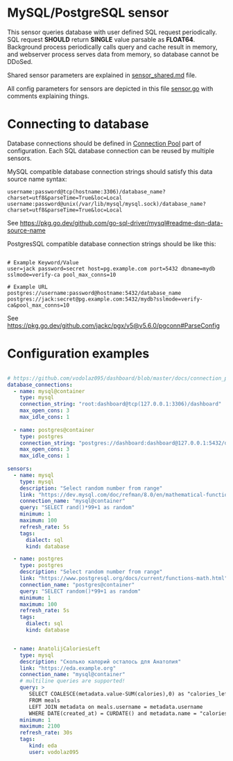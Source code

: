 MySQL/PostgreSQL sensor
===================================

This sensor queries database with user defined SQL request periodically.
SQL request **SHOULD** return **SINGLE** value parsable as **FLOAT64**.
Background process periodically calls query and cache result in memory, and webserver
process serves data from memory, so database cannot be DDoSed.


Shared sensor parameters are explained in
[sensor_shared.md](https://github.com/vodolaz095/dashboard/blob/master/docs/sensor_shared.md)
file.

All config parameters for sensors are depicted in this file
[sensor.go](https://github.com/vodolaz095/dashboard/blob/master/config/sensor.go)
with comments explaining things.


Connecting to database
=======================================

Database connections should be defined in [Connection Pool](https://github.com/vodolaz095/dashboard/blob/master/docs/connection_pool.md)
part of configuration. Each SQL database connection can be reused by multiple sensors.

MySQL compatible database connection strings should satisfy this data source name syntax:
```
username:password@tcp(hostname:3306)/database_name?charset=utf8&parseTime=True&loc=Local
username:password@unix(/var/lib/mysql/mysql.sock)/database_name?charset=utf8&parseTime=True&loc=Local

```
See https://pkg.go.dev/github.com/go-sql-driver/mysql#readme-dsn-data-source-name

PostgresSQL compatible database connection strings should be like this:
```

# Example Keyword/Value
user=jack password=secret host=pg.example.com port=5432 dbname=mydb sslmode=verify-ca pool_max_conns=10

# Example URL
postgres://username:password@hostname:5432/database_name
postgres://jack:secret@pg.example.com:5432/mydb?sslmode=verify-ca&pool_max_conns=10

```
See https://pkg.go.dev/github.com/jackc/pgx/v5@v5.6.0/pgconn#ParseConfig



Configuration examples
=======================================

```yaml

# https://github.com/vodolaz095/dashboard/blob/master/docs/connection_pool.md
database_connections:
  - name: mysql@container
    type: mysql
    connection_string: "root:dashboard@tcp(127.0.0.1:3306)/dashboard"
    max_open_cons: 3
    max_idle_cons: 1
    
  - name: postgres@container
    type: postgres
    connection_string: "postgres://dashboard:dashboard@127.0.0.1:5432/dashboard"
    max_open_cons: 3
    max_idle_cons: 1
    
sensors:
  - name: mysql
    type: mysql
    description: "Select random number from range"
    link: "https://dev.mysql.com/doc/refman/8.0/en/mathematical-functions.html#function_rand"
    connection_name: "mysql@container"
    query: "SELECT rand()*99+1 as random"
    minimum: 1
    maximum: 100
    refresh_rate: 5s
    tags:
      dialect: sql
      kind: database

  - name: postgres
    type: postgres
    description: "Select random number from range"
    link: "https://www.postgresql.org/docs/current/functions-math.html"
    connection_name: "postgres@container"
    query: "SELECT random()*99+1 as random"
    minimum: 1
    maximum: 100
    refresh_rate: 5s
    tags:
      dialect: sql
      kind: database


  - name: AnatolijCaloriesLeft
    type: mysql
    description: "Сколько калорий осталось для Анатолия"
    link: "https://eda.example.org"
    connection_name: "mysql@container"
    # multiline queries are supported!
    query: > 
       SELECT COALESCE(metadata.value-SUM(calories),0) as "calories_left"
       FROM meals                         
       LEFT JOIN metadata on meals.username = metadata.username
       WHERE DATE(created_at) = CURDATE() and metadata.name = "calories" and metadata.username='vodolaz095';
    minimum: 1
    maximum: 2100
    refresh_rate: 30s
    tags:
       kind: eda
       user: vodolaz095

```

